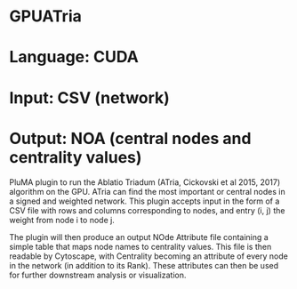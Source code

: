 # GPUATria
# Language: CUDA
# Input: CSV (network)
# Output: NOA (central nodes and centrality values)

PluMA plugin to run the Ablatio Triadum (ATria, Cickovski et al 2015, 2017) algorithm on the GPU.
ATria can find the most important or central nodes in a signed and weighted network.
This plugin accepts input in the form of a CSV file with rows and columns corresponding to nodes,
and entry (i, j) the weight from node i to node j.

The plugin will then produce an output NOde Attribute file containing a simple table
that maps node names to centrality values.  This file is then readable by Cytoscape,
with Centrality becoming an attribute of every node in the network (in addition to its Rank).
These attributes can then be used for further downstream analysis or visualization.
